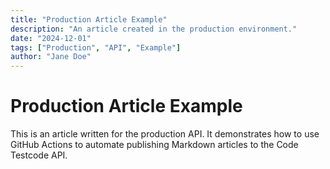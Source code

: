 ```yaml
---
title: "Production Article Example"
description: "An article created in the production environment."
date: "2024-12-01"
tags: ["Production", "API", "Example"]
author: "Jane Doe"
---
```


# Production Article Example

This is an article written for the production API. It demonstrates how to use GitHub Actions to automate publishing Markdown articles to the Code Testcode API.

